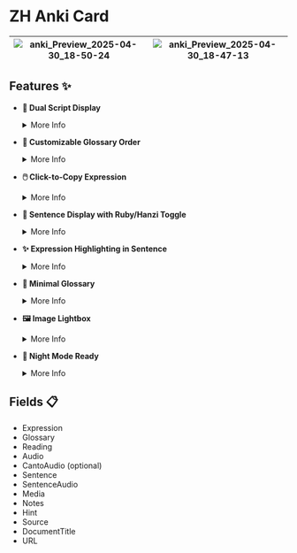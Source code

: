 # ZH Anki Card

| ![anki_Preview_2025-04-30_18-50-24](https://github.com/user-attachments/assets/648b2d93-e89d-41c1-bd18-3f87c93c0d0b) | ![anki_Preview_2025-04-30_18-47-13](https://github.com/user-attachments/assets/27728e63-63b6-496b-9191-949e0744871b) |
| :------------------------------------------------------------------------------------------------------------------: | :------------------------------------------------------------------------------------------------------------------: |

## Features ✨

- **🔀 Dual Script Display**
  <details>
  <summary>More Info</summary>

  Leverages [CC-CEDICT](https://github.com/MarvNC/cc-cedict-yomitan/) via [Yomitan](https://yomitan.wiki/) to automatically display both simplified and traditional characters. The order is randomized on both the front and back for varied practice!
  </details>

- **🔄 Customizable Glossary Order**
  <details>
  <summary>More Info</summary>

  Easily reorder Yomitan glossary entries across all cards. Switch between bilingual or monolingual views anytime, or prioritize your favorite dictionaries.
  - Customize the default order via the `GLOSSARY_ORDER` variable (uses Regex) in the card template's back side.
  - **Prioritize definitions per card:** Bold a dictionary name (`Ctrl+B` or `Cmd+B` in the editor) within the `Glossary` field to make its definition appear first for that specific card. 🔥
  </details>

- **🖱️ Click-to-Copy Expression**
  <details>
  <summary>More Info</summary>

  Need the expression quickly? Just click the main word/phrase on the back of the card, and it's instantly copied to your clipboard.
  </details>

- **💬 Sentence Display with Ruby/Hanzi Toggle**
  <details>
  <summary>More Info</summary>

  Shows the example sentence. If you provide pinyin/zhuyin in the `SentenceReading` field, a handy button appears to toggle between Hanzi-only and Ruby character display.
  </details>

- **✨ Expression Highlighting in Sentence**
  <details>
  <summary>More Info</summary>

  The main expression is automatically highlighted within the example sentence, making it easy to spot in context (works for both Hanzi and Ruby views).
  </details>

- **📖 Minimal Glossary**
  <details>
  <summary>More Info</summary>

  Keeps the card clean by initially showing only the first dictionary definition. Click the "Glossary" header to expand and see all entries when needed.
  </details>

- **🖼️ Image Lightbox**
  <details>
  <summary>More Info</summary>

  Images added to the `Media` field are displayed as thumbnails. Click them to open a full-screen lightbox view.
  </details>

- **🌙 Night Mode Ready**
  <details>
  <summary>More Info</summary>

  The card styling automatically adapts when you switch Anki to night mode for comfortable viewing.
  </details>

## Fields 📋

- Expression
- Glossary
- Reading
- Audio
- CantoAudio (optional)
- Sentence
- SentenceAudio
- Media
- Notes
- Hint
- Source
- DocumentTitle
- URL
